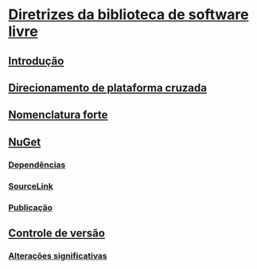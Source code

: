 # [Diretrizes da biblioteca de software livre](index.md)
## [Introdução](get-started.md)
## [Direcionamento de plataforma cruzada](cross-platform-targeting.md)
## [Nomenclatura forte](strong-naming.md)
## [NuGet](nuget.md)
### [Dependências](dependencies.md)
### [SourceLink](sourcelink.md)
### [Publicação](publish-nuget-package.md)
## [Controle de versão](versioning.md)
### [Alterações significativas](breaking-changes.md)